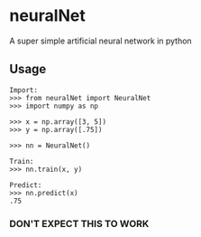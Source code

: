 # neuralNet

A super simple artificial neural network in python

## Usage

```
Import:
>>> from neuralNet import NeuralNet
>>> import numpy as np

>>> x = np.array([3, 5])
>>> y = np.array([.75])

>>> nn = NeuralNet()

Train:
>>> nn.train(x, y)

Predict:
>>> nn.predict(x)
.75
```

### DON'T EXPECT THIS TO WORK